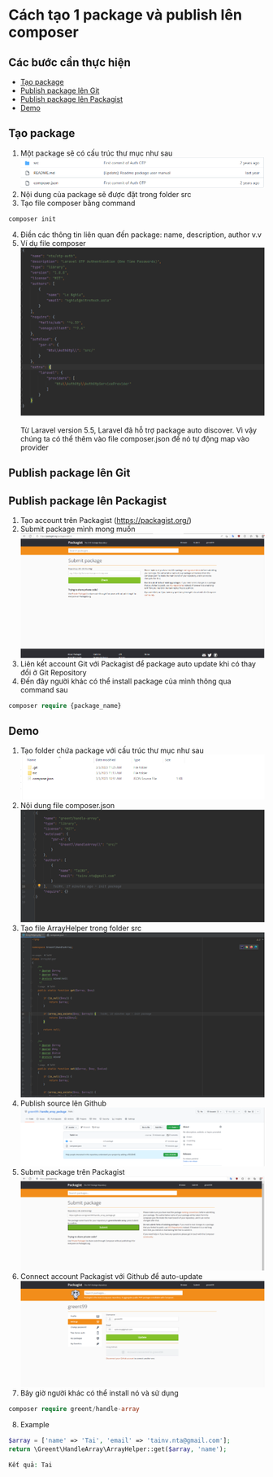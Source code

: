 # Cách tạo 1 package và publish lên composer




## Các bước cần thực hiện

- [Tạo package](#create-package)
- [Publish package lên Git](#publish-package-to-github)
- [Publish package lên Packagist](#publish-package-to-packagist)
- [Demo](#demo)

## <a name="create-package">Tạo package</a>
1. Một package sẽ có cấu trúc thư mục như sau <br>
   ![img_8.png](images/img_8.png) <br>
2. Nội dung của package sẽ được đặt trong folder src <br>
3. Tạo file composer bằng command
```php
composer init
```
4. Điền các thông tin liên quan đến package: name, description, author v.v
5. Ví dụ file composer <br>
   ![img_7.png](images/img_7.png) <br><br>
   Từ Laravel version 5.5, Laravel đã hỗ trợ package auto discover. Vì vậy chúng ta có thể thêm vào file composer.json để nó tự động map vào provider
## <a name="publish-package-to-github">Publish package lên Git</a>
## <a name="publish-package-to-packagist">Publish package lên Packagist</a>
1. Tạo account trên Packagist (https://packagist.org/)
2. Submit package mình mong muốn
   ![img_6.png](images/img_6.png)
3. Liên kết account Git với Packagist để package auto update khi có thay đổi ở Git Repository
4. Đến đây người khác có thể install package của mình thông qua command sau
```php
composer require {package_name}
```
## <a name="demo">Demo</a>
1. Tạo folder chứa package với cấu trúc thư mục như sau
   ![img_9.png](images/img_9.png) <br>
2. Nội dung file composer.json 
   ![img_10.png](images/img_10.png)
3. Tạo file ArrayHelper trong folder src
   ![img_11.png](images/img_11.png)
4. Publish source lên Github
   ![img_12.png](images/img_12.png)
5. Submit package trên Packagist
   ![img_13.png](images/img_13.png) 
6. Connect account Packagist với Github để auto-update
   ![img_14.png](images/img_14.png)
7. Bây giờ người khác có thể install nó và sử dụng
```php
composer require greent/handle-array
```
8. Example
```php
$array = ['name' => 'Tai', 'email' => 'tainv.nta@gmail.com'];
return \Greent\HandleArray\ArrayHelper::get($array, 'name');
```
```php
Kết quả: Tai
```













